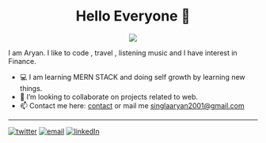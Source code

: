 <h1 align="center">Hello Everyone 👋</h1>

<div align="center">
  <img src="https://ineedanime.com/wp-content/uploads/2021/09/kakashi-hatake-hello.gif" align="center" allowFullScreen>
</div>

I am Aryan. I like to code , travel , listening music and I have interest in Finance.

- :computer: I am learning MERN STACK and doing self growth by learning new things.
- 👯 I’m looking to collaborate on projects related to web.
- 📫 Contact me here: [contact](https://aryansingla.netlify.app/#c) or mail me [singlaaryan2001@gmail.com](mailto:singlaaryan2001@gmail.com)

<hr>

[![twitter](https://img.shields.io/badge/Twitter-1DA1F2?style=for-the-badge&logo=twitter&logoColor=white)](https://twitter.com/@singla_aryan11)
[![email](https://img.shields.io/badge/Gmail-D14836?style=for-the-badge&logo=gmail&logoColor=white)](mailto:singlaaryan2001@gmail.com)
[![linkedIn](https://img.shields.io/badge/LinkedIn-0077B5?style=for-the-badge&logo=linkedin&logoColor=white)](https://www.linkedin.com/in/aryan-singla-26b7481b7)
